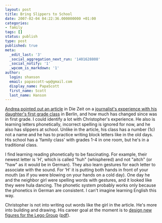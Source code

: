 ```yaml
---
layout: post
title: Bring Slippers to School
date: 2007-02-04 04:22:36.000000000 +01:00
categories:
- family
tags: []
status: publish
type: post
published: true
meta:
  _edit_last: '3'
  _social_aggregation_next_run: '1401628808'
  _social_notify: '1'
  _wpcom_is_markdown: '1'
author:
  login: shanson
  email: papascott-wp@gmail.com
  display_name: PapaScott
  first_name: Scott
  last_name: Hanson
---
```

<p><a href="http://serendipita.org/2007/02/03/welche-schule/">Andrea pointed out an article</a> in Die Zeit on a <a href="http://www.zeit.de/2007/06/Schule-Marie?page=all">journalist's experience with his daughter's first grade class</a> in Berlin, and how much has changed since was in first grade. I could identify a lot with Christopher's experience. He also is learning letters phonetically, incorrect spelling is ignored for now, and he also has slippers at school. Unlike in the article, his class has a number (1c) not a name and he has to practice writing block letters like in the old days. His school has a 'family class' with grades 1-4 in one room, but he's in a traditional class.</p>
<p>I find learning reading phonetically to be fascinating. For example, their newest letter is 'H', which is called "huh" (whisphered) and not "aitch" (or "haw" as it would be in German). They also learn gestures for each letter to associate with the sound. For 'H' it is putting both hands in front of your mouth (as if you were blowing on your hands on a cold day). One day he and the neighbor girl were spelling words with gestures, and it looked like they were hula dancing. The phonetic system probably works only because the phonetics in German are consistent. I can't imagine learning English this way.</p>
<p>Christopher is not into writing out words like the girl in the article. He's more into building and drawing. His career goal at the moment is to <a href="http://www.lego.com/eng/info/default.asp?page=vacant&amp;contentid=27719">design new figures for the Lego Group</a> (<a href="http://www.papascott.de/wordpress/wp-content/uploads/2007/02/uploaded2583ca-5e05-4bd5-a003-ff36968c9bb8.pdf">pdf</a>).</p>
